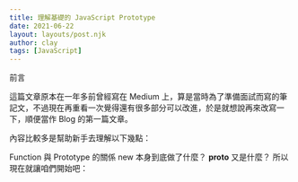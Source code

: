 ```yaml
---
title: 理解基礎的 JavaScript Prototype
date: 2021-06-22
layout: layouts/post.njk
author: clay
tags: [JavaScript]
---
```


前言

這篇文章原本在一年多前曾經寫在 Medium 上，算是當時為了準備面試而寫的筆記文，不過現在再重看一次覺得還有很多部分可以改進，於是就想說再來改寫一下，順便當作 Blog 的第一篇文章。

內容比較多是幫助新手去理解以下幾點：

Function 與 Prototype 的關係
new 本身到底做了什麼？
__proto__ 又是什麼？
所以現在就讓咱們開始吧：



